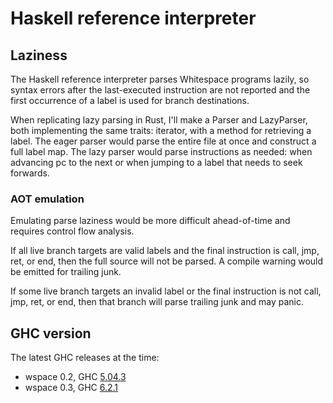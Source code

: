 # Haskell reference interpreter

## Laziness

The Haskell reference interpreter parses Whitespace programs lazily, so
syntax errors after the last-executed instruction are not reported and
the first occurrence of a label is used for branch destinations.

When replicating lazy parsing in Rust, I'll make a Parser and
LazyParser, both implementing the same traits: iterator, with a method
for retrieving a label. The eager parser would parse the entire file at
once and construct a full label map. The lazy parser would parse
instructions as needed: when advancing pc to the next or when jumping to
a label that needs to seek forwards.

### AOT emulation

Emulating parse laziness would be more difficult ahead-of-time and
requires control flow analysis.

If all live branch targets are valid labels and the final instruction is
call, jmp, ret, or end, then the full source will not be parsed. A
compile warning would be emitted for trailing junk.

If some live branch targets an invalid label or the final instruction is
not call, jmp, ret, or end, then that branch will parse trailing junk
and may panic.

## GHC version

The latest GHC releases at the time:

- wspace 0.2, GHC [5.04.3](https://www.haskell.org/ghc/download_ghc_5043.html)
- wspace 0.3, GHC [6.2.1](https://www.haskell.org/ghc/download_ghc_621.html)
